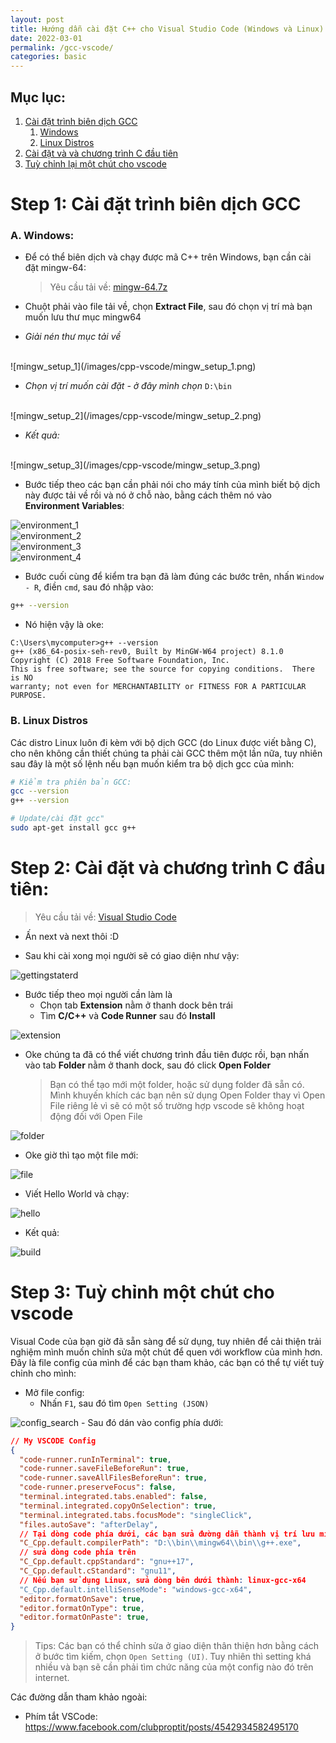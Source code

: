 ```yaml
---
layout: post
title: Hướng dẫn cài đặt C++ cho Visual Studio Code (Windows và Linux)
date: 2022-03-01
permalink: /gcc-vscode/
categories: basic
---
```


## Mục lục:
1. [Cài đặt trình biên dịch GCC](#setup-environment)
    1. [Windows](#env-windows)
    2. [Linux Distros](#env-linux)
2. [Cài đặt và và chương trình C đầu tiên](#setup-vscode)
3. [Tuỳ chỉnh lại một chút cho vscode](#config-vscode)

# Step 1: Cài đặt trình biên dịch GCC <a id = "setup-environment"></a>

### A. Windows: <a id = "env-windows"> </a>

- Để có thể biên dịch và chạy được mã C++ trên Windows, bạn cần cài đặt mingw-64:

    > Yêu cầu tải về: [mingw-64.7z](https://sourceforge.net/projects/mingw-w64/files/Toolchains%20targetting%20Win64/Personal%20Builds/mingw-builds/8.1.0/threads-posix/seh/x86_64-8.1.0-release-posix-seh-rt_v6-rev0.7z)

- Chuột phải vào file tải về, chọn **Extract File**, sau đó chọn vị trí mà bạn muốn lưu thư mục mingw64

- *Giải nén thư mục tải về*
<br />
![mingw_setup_1](/images/cpp-vscode/mingw_setup_1.png)

- *Chọn vị trí muốn cài đặt - ở đây mình chọn* 
`D:\bin`
<br />
![mingw_setup_2](/images/cpp-vscode/mingw_setup_2.png)

- *Kết quả:*
<br />
![mingw_setup_3](/images/cpp-vscode/mingw_setup_3.png)

- Bước tiếp theo các bạn cần phải nói cho máy tính của mình biết bộ dịch này được tải về rồi và nó ở chỗ nào, bằng cách thêm nó vào **Environment Variables**:

![environment_1](/images/cpp-vscode/environment_1.jpg)
<br />
![environment_2](/images/cpp-vscode/environment_2.jpg)
<br />
![environment_3](/images/cpp-vscode/environment_3.jpg)
<br />
![environment_4](/images/cpp-vscode/environment_4.jpg)

- Bước cuối cùng để kiểm tra bạn đã làm đúng các bước trên, nhấn `Window - R`, điền `cmd`, sau đó nhập vào:
```bash
g++ --version
```
- Nó hiện vậy là oke:
```
C:\Users\mycomputer>g++ --version
g++ (x86_64-posix-seh-rev0, Built by MinGW-W64 project) 8.1.0
Copyright (C) 2018 Free Software Foundation, Inc.
This is free software; see the source for copying conditions.  There is NO
warranty; not even for MERCHANTABILITY or FITNESS FOR A PARTICULAR PURPOSE.
```

### B. Linux Distros <a id = "env-linux"> </a>

Các distro Linux luôn đi kèm với bộ dịch GCC (do Linux được viết bằng C), cho nên không cần thiết chúng ta phải cài GCC thêm một lần nữa, tuy nhiên sau đây là một số lệnh nếu bạn muốn kiểm tra bộ dịch gcc của mình:

```bash
# Kiểm tra phiên bản GCC:
gcc --version
g++ --version

# Update/cài đặt gcc"
sudo apt-get install gcc g++
```

# Step 2: Cài đặt và chương trình C đầu tiên: <a id = "setup-vscode"> </a>
> Yêu cầu tải về: [Visual Studio Code](https://code.visualstudio.com/)

- Ấn next và next thôi :D

- Sau khi cài xong mọi người sẽ có giao diện như vậy:

![gettingstaterd](/images/cpp-vscode/getting_started.jpg)

- Bước tiếp theo mọi người cần làm là
    - Chọn tab **Extension** nằm ở thanh dock bên trái
    - Tìm **C/C++** và **Code Runner** sau đó **Install**

![extension](/images/cpp-vscode/extension.jpg)
- Oke chúng ta đã có thể viết chương trình đầu tiên được rồi, bạn nhấn vào tab **Folder** nằm ở thanh dock, sau đó click **Open Folder**

    > Bạn có thể tạo mới một folder, hoặc sử dụng folder đã sẵn có. Mình khuyến khích các bạn nên sử dụng Open Folder thay vì Open File riêng lẻ vì sẽ có một số trường hợp vscode sẽ không hoạt động đối với Open File

![folder](/images/cpp-vscode/open_folder.jpg)

- Oke giờ thì tạo một file mới:

![file](/images/cpp-vscode/new-file.jpg)

- Viết Hello World và chạy:

![hello](/images/cpp-vscode/hello_world.jpg)

- Kết quả:

![build](/images/cpp-vscode/run_successfully.jpg)

# Step 3: Tuỳ chỉnh một chút cho vscode <a id = "config-vscode"> </a>

Visual Code của bạn giờ đã sẵn sàng để sử dụng, tuy nhiên để cải thiện trải nghiệm mình muốn chỉnh sửa một chút để quen với workflow của mình hơn. Đây là file config của mình để các bạn tham khảo, các bạn có thể tự viết tuỳ chỉnh cho mình:

- Mở file config:
    - Nhấn `F1`, sau đó tìm `Open Setting (JSON)`
    
![config_search](/images/cpp-vscode/config.jpg)
    - Sau đó dán vào config phía dưới:
```json
// My VSCODE Config
{
  "code-runner.runInTerminal": true,
  "code-runner.saveFileBeforeRun": true,
  "code-runner.saveAllFilesBeforeRun": true,
  "code-runner.preserveFocus": false,
  "terminal.integrated.tabs.enabled": false,
  "terminal.integrated.copyOnSelection": true,
  "terminal.integrated.tabs.focusMode": "singleClick",
  "files.autoSave": "afterDelay",
  // Tại dòng code phía dưới, các bạn sửa đường dẫn thành vị trí lưu mingw của bạn
  "C_Cpp.default.compilerPath": "D:\\bin\\mingw64\\bin\\g++.exe",
  // sửa dòng code phía trên
  "C_Cpp.default.cppStandard": "gnu++17",
  "C_Cpp.default.cStandard": "gnu11",
  // Nếu bạn sử dụng Linux, sửa dòng bên dưới thành: linux-gcc-x64
  "C_Cpp.default.intelliSenseMode": "windows-gcc-x64",
  "editor.formatOnSave": true,
  "editor.formatOnType": true,
  "editor.formatOnPaste": true,
}
```

> Tips: Các bạn có thể chỉnh sửa ở giao diện thân thiện hơn bằng cách ở bước tìm kiếm, chọn `Open Setting (UI)`. Tuy nhiên thì setting khá nhiều và bạn sẽ cần phải tìm chức năng của một config nào đó trên internet.


Các đường dẫn tham khảo ngoài:
- Phím tắt VSCode: https://www.facebook.com/clubproptit/posts/4542934582495170